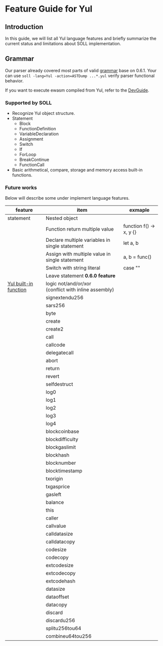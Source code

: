 [//]: # (SPDX-License-Identifier: Apache-2.0 WITH LLVM-exception)
# Feature Guide for Yul

## Introduction

In this guide, we will list all Yul language features and briefly summarize the current status and limitations about SOLL implementation.

## Grammar

Our parser already covered most parts of valid [grammar](https://solidity.readthedocs.io/en/v0.6.1/yul.html#specification-of-yul) base on 0.6.1. Your can use `soll -lang=Yul -action=ASTDump ...*.yul` verify parser functional behavior.

If you want to execute ewasm compiled from Yul, refer to the [DevGuide](DevGuide.md).

### Supported by SOLL
- Recognize Yul object structure.
- Statement
    - Block
    - FunctionDefinition
    - VariableDeclaration
    - Assignment
    - Switch
    - If
    - ForLoop
    - BreakContinue
    - FunctionCall
- Basic arithmetical, compare, storage and memory access built-in functions.

### Future works

Below will describe some under implement language features.

|                                             feature                                              |                           item                           |         exmaple         |
|--------------------------------------------------------------------------------------------------|----------------------------------------------------------|-------------------------|
| statement                                                                                        | Nested object                                            |                         |
|                                                                                                  | Function return multiple value                           | function f() -> x, y {} |
|                                                                                                  | Declare multiple variables in single statement           | let a, b                |
|                                                                                                  | Assign with multiple value in single statement           | a, b = func()           |
|                                                                                                  | Switch with string literal                               | case ""                 |
|                                                                                                  | Leave statement **0.6.0 feature**                        |                         |
| [Yul built-in function](https://solidity.readthedocs.io/en/v0.5.12/yul.html#low-level-functions) | logic not/and/or/xor <br>(conflict with inline assembly) |                         |
|                                                                                                  | signextendu256                                           |                         |
|                                                                                                  | sars256                                                  |                         |
|                                                                                                  | byte                                                     |                         |
|                                                                                                  | create                                                   |                         |
|                                                                                                  | create2                                                  |                         |
|                                                                                                  | call                                                     |                         |
|                                                                                                  | callcode                                                 |                         |
|                                                                                                  | delegatecall                                             |                         |
|                                                                                                  | abort                                                    |                         |
|                                                                                                  | return                                                   |                         |
|                                                                                                  | revert                                                   |                         |
|                                                                                                  | selfdestruct                                             |                         |
|                                                                                                  | log0                                                     |                         |
|                                                                                                  | log1                                                     |                         |
|                                                                                                  | log2                                                     |                         |
|                                                                                                  | log3                                                     |                         |
|                                                                                                  | log4                                                     |                         |
|                                                                                                  | blockcoinbase                                            |                         |
|                                                                                                  | blockdifficulty                                          |                         |
|                                                                                                  | blockgaslimit                                            |                         |
|                                                                                                  | blockhash                                                |                         |
|                                                                                                  | blocknumber                                              |                         |
|                                                                                                  | blocktimestamp                                           |                         |
|                                                                                                  | txorigin                                                 |                         |
|                                                                                                  | txgasprice                                               |                         |
|                                                                                                  | gasleft                                                  |                         |
|                                                                                                  | balance                                                  |                         |
|                                                                                                  | this                                                     |                         |
|                                                                                                  | caller                                                   |                         |
|                                                                                                  | callvalue                                                |                         |
|                                                                                                  | calldatasize                                             |                         |
|                                                                                                  | calldatacopy                                             |                         |
|                                                                                                  | codesize                                                 |                         |
|                                                                                                  | codecopy                                                 |                         |
|                                                                                                  | extcodesize                                              |                         |
|                                                                                                  | extcodecopy                                              |                         |
|                                                                                                  | extcodehash                                              |                         |
|                                                                                                  | datasize                                                 |                         |
|                                                                                                  | dataoffset                                               |                         |
|                                                                                                  | datacopy                                                 |                         |
|                                                                                                  | discard                                                  |                         |
|                                                                                                  | discardu256                                              |                         |
|                                                                                                  | splitu256tou64                                           |                         |
|                                                                                                  | combineu64tou256                                         |                         |
